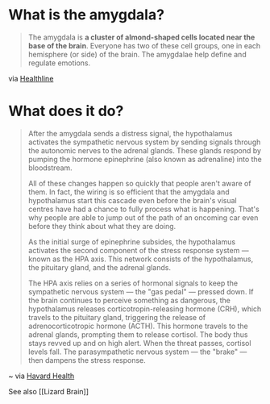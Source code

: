 ---
---

# What is the amygdala?
> 
> The amygdala is **a cluster of almond-shaped cells located near the base of the brain**. Everyone has two of these cell groups, one in each hemisphere (or side) of the brain. The amygdalae help define and regulate emotions.
> 

via [Healthline](https://www.healthline.com/health/stress/amygdala-hijack)

# What does it do?
> 
> After the amygdala sends a distress signal, the hypothalamus activates the sympathetic nervous system by sending signals through the autonomic nerves to the adrenal glands. These glands respond by pumping the hormone epinephrine (also known as adrenaline) into the bloodstream.
>
>All of these changes happen so quickly that people aren't aware of them. In fact, the wiring is so efficient that the amygdala and hypothalamus start this cascade even before the brain's visual centres have had a chance to fully process what is happening. That's why people are able to jump out of the path of an oncoming car even before they think about what they are doing.
>
>As the initial surge of epinephrine subsides, the hypothalamus activates the second component of the stress response system — known as the HPA axis. This network consists of the hypothalamus, the pituitary gland, and the adrenal glands.
>
>The HPA axis relies on a series of hormonal signals to keep the sympathetic nervous system — the "gas pedal" — pressed down. If the brain continues to perceive something as dangerous, the hypothalamus releases corticotropin-releasing hormone (CRH), which travels to the pituitary gland, triggering the release of adrenocorticotropic hormone (ACTH). This hormone travels to the adrenal glands, prompting them to release cortisol. The body thus stays revved up and on high alert. When the threat passes, cortisol levels fall. The parasympathetic nervous system — the "brake" — then dampens the stress response.
> 

~ via [Havard Health](https://www.health.harvard.edu/staying-healthy/understanding-the-stress-response)

See also [[Lizard Brain]]
